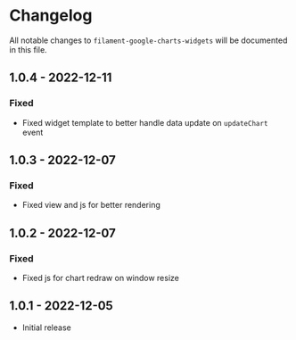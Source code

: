 # Changelog

All notable changes to `filament-google-charts-widgets` will be documented in this file.

## 1.0.4 - 2022-12-11

### Fixed
- Fixed widget template to better handle data update on `updateChart` event

## 1.0.3 - 2022-12-07

### Fixed
- Fixed view and js for better rendering

## 1.0.2 - 2022-12-07

### Fixed
- Fixed js for chart redraw on window resize

## 1.0.1 - 2022-12-05

- Initial release
